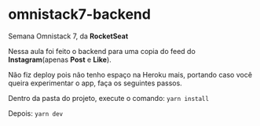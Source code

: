 # omnistack7-backend
Semana Omnistack 7, da **RocketSeat**

Nessa aula foi feito o backend para uma copia do feed do **Instagram**(apenas **Post** e **Like**).

Não fiz deploy pois não tenho espaço na Heroku mais, portando caso você queira experimentar o app, faça os seguintes passos.

Dentro da pasta do projeto, execute o comando: `yarn install`

Depois: `yarn dev`
